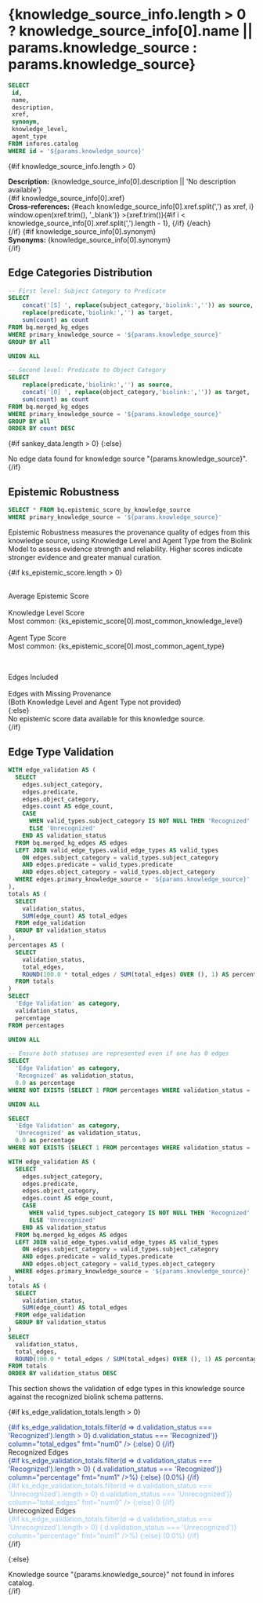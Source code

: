# {knowledge_source_info.length > 0 ? knowledge_source_info[0].name || params.knowledge_source : params.knowledge_source}

```sql knowledge_source_info
SELECT 
 id,
 name,
 description,
 xref, 
 synonym,
 knowledge_level,
 agent_type
FROM infores.catalog
WHERE id = '${params.knowledge_source}'
```


{#if knowledge_source_info.length > 0}

<div class="max-w-3xl mx-auto text-sm leading-snug text-gray-700 mb-4">
  <strong>Description:</strong> {knowledge_source_info[0].description || 'No description available'}
</div>
{#if knowledge_source_info[0].xref}
<div class="max-w-3xl mx-auto text-sm leading-snug text-gray-700 mb-4">
  <strong>Cross-references:</strong> 
  {#each knowledge_source_info[0].xref.split(',') as xref, i}
    <!-- Using span with window.open() instead of <a> tag to bypass Evidence router and force external links -->
    <span 
      class="underline text-blue-600 cursor-pointer" 
      on:click={() => window.open(xref.trim(), '_blank')}
    >{xref.trim()}</span>{#if i < knowledge_source_info[0].xref.split(',').length - 1}, {/if}
  {/each}
</div>
{/if}
{#if knowledge_source_info[0].synonym}
<div class="max-w-3xl mx-auto text-sm leading-snug text-gray-700 mb-4">
  <strong>Synonyms:</strong> {knowledge_source_info[0].synonym}
</div>
{/if}

## Edge Categories Distribution

```sql sankey_data
-- First level: Subject Category to Predicate
SELECT 
    concat('[S] ', replace(subject_category,'biolink:','')) as source,
    replace(predicate,'biolink:','') as target,
    sum(count) as count
FROM bq.merged_kg_edges
WHERE primary_knowledge_source = '${params.knowledge_source}'
GROUP BY all

UNION ALL

-- Second level: Predicate to Object Category
SELECT 
    replace(predicate,'biolink:','') as source,
    concat('[O] ', replace(object_category,'biolink:','')) as target,
    sum(count) as count
FROM bq.merged_kg_edges
WHERE primary_knowledge_source = '${params.knowledge_source}'
GROUP BY all
ORDER BY count DESC
```

{#if sankey_data.length > 0}
<SankeyDiagram data={sankey_data} 
  sourceCol='source'
  targetCol='target'
  valueCol='count'
  linkLabels='full'
  linkColor='gradient'
  title='Knowledge Source Edge Flow'
  subtitle='Flow from Subject Categories through Predicates to Object Categories'
  chartAreaHeight={800}
/>
{:else}
<div class="text-center text-lg text-gray-500 mt-10">
  No edge data found for knowledge source "{params.knowledge_source}".
</div>
{/if}

## Epistemic Robustness

```sql ks_epistemic_score
SELECT * FROM bq.epistemic_score_by_knowledge_source
WHERE primary_knowledge_source = '${params.knowledge_source}'
```

<div class="text-left text-md max-w-3xl mx-auto mb-4">
  Epistemic Robustness measures the provenance quality of edges from this knowledge source, using Knowledge Level and Agent Type from the Biolink Model to assess evidence strength and reliability. Higher scores indicate stronger evidence and greater manual curation.
</div>

{#if ks_epistemic_score.length > 0}
<div class="text-center mb-6">
  <span class="font-semibold text-4xl" style="color: #9D79D6;">
    <Value data={ks_epistemic_score} column="average_epistemic_score" fmt="num2" />
  </span><br/>
  <span class="text-xl">Average Epistemic Score</span>
</div>

<Grid col=2 class="max-w-4xl mx-auto mb-15">
  <div class="text-center text-lg">
    <span class="font-semibold text-3xl" style="color: #7C3AED;">
      <Value data={ks_epistemic_score} column="average_knowledge_level_score" fmt="num2" />
    </span><br/>
    <span class="text-lg">Knowledge Level Score</span><br/>
    <span class="text-sm text-gray-600 mt-1">
      Most common: <span class="font-semibold">{ks_epistemic_score[0].most_common_knowledge_level}</span>
    </span>
  </div>
  <div class="text-center text-lg">
    <span class="font-semibold text-3xl" style="color: #7C3AED;">
      <Value data={ks_epistemic_score} column="average_agent_type_score" fmt="num2" />
    </span><br/>
    <span class="text-lg">Agent Type Score</span><br/>
    <span class="text-sm text-gray-600 mt-1">
      Most common: <span class="font-semibold">{ks_epistemic_score[0].most_common_agent_type}</span>
    </span>
  </div>
</Grid>

## 

<Grid col=2 class="max-w-4xl mx-auto mb-8, mt-15">
  <div class="text-center text-lg">
    <span class="font-semibold text-2xl">
      <Value data={ks_epistemic_score} column="included_edges" fmt="num0" />
    </span><br/>
    <span class="text-lg">Edges Included</span>
  </div>
  <div class="text-center text-lg">
    <span class="font-semibold text-2xl">
      <Value data={ks_epistemic_score} column="null_or_not_provided_both" fmt="num0" />
    </span><br/>
    <span class="text-lg">Edges with Missing Provenance</span><br/>
    <span class="text-xs text-gray-600">(Both Knowledge Level and Agent Type not provided)</span>
  </div>
</Grid>
{:else}
<div class="text-center text-lg text-gray-500 mb-6">
  No epistemic score data available for this knowledge source.
</div>
{/if}

## Edge Type Validation

```sql ks_edge_validation
WITH edge_validation AS (
  SELECT 
    edges.subject_category,
    edges.predicate,
    edges.object_category,
    edges.count AS edge_count,
    CASE 
      WHEN valid_types.subject_category IS NOT NULL THEN 'Recognized'
      ELSE 'Unrecognized'
    END AS validation_status
  FROM bq.merged_kg_edges AS edges
  LEFT JOIN valid_edge_types.valid_edge_types AS valid_types
    ON edges.subject_category = valid_types.subject_category
    AND edges.predicate = valid_types.predicate  
    AND edges.object_category = valid_types.object_category
  WHERE edges.primary_knowledge_source = '${params.knowledge_source}'
),
totals AS (
  SELECT 
    validation_status,
    SUM(edge_count) AS total_edges
  FROM edge_validation
  GROUP BY validation_status
),
percentages AS (
  SELECT 
    validation_status,
    total_edges,
    ROUND(100.0 * total_edges / SUM(total_edges) OVER (), 1) AS percentage
  FROM totals
)
SELECT 
  'Edge Validation' as category,
  validation_status,
  percentage
FROM percentages

UNION ALL

-- Ensure both statuses are represented even if one has 0 edges
SELECT 
  'Edge Validation' as category,
  'Recognized' as validation_status,
  0.0 as percentage
WHERE NOT EXISTS (SELECT 1 FROM percentages WHERE validation_status = 'Recognized')

UNION ALL

SELECT 
  'Edge Validation' as category,
  'Unrecognized' as validation_status,
  0.0 as percentage
WHERE NOT EXISTS (SELECT 1 FROM percentages WHERE validation_status = 'Unrecognized')
```

```sql ks_edge_validation_totals
WITH edge_validation AS (
  SELECT 
    edges.subject_category,
    edges.predicate,
    edges.object_category,
    edges.count AS edge_count,
    CASE 
      WHEN valid_types.subject_category IS NOT NULL THEN 'Recognized'
      ELSE 'Unrecognized'
    END AS validation_status
  FROM bq.merged_kg_edges AS edges
  LEFT JOIN valid_edge_types.valid_edge_types AS valid_types
    ON edges.subject_category = valid_types.subject_category
    AND edges.predicate = valid_types.predicate  
    AND edges.object_category = valid_types.object_category
  WHERE edges.primary_knowledge_source = '${params.knowledge_source}'
),
totals AS (
  SELECT 
    validation_status,
    SUM(edge_count) AS total_edges
  FROM edge_validation
  GROUP BY validation_status
)
SELECT 
  validation_status,
  total_edges,
  ROUND(100.0 * total_edges / SUM(total_edges) OVER (), 1) AS percentage
FROM totals
ORDER BY validation_status DESC
```

<div class="text-left text-md max-w-3xl mx-auto mb-6">
  This section shows the validation of edge types in this knowledge source against the recognized biolink schema patterns.
</div>

{#if ks_edge_validation_totals.length > 0}
<Grid col=2 class="max-w-4xl mx-auto mb-6">
  <div class="text-center text-lg">
    <span class="font-semibold text-4xl" style="color: #1e40af;">
      {#if ks_edge_validation_totals.filter(d => d.validation_status === 'Recognized').length > 0}
        <Value data={ks_edge_validation_totals.filter(d => d.validation_status === 'Recognized')} column="total_edges" fmt="num0" />
      {:else}
        0
      {/if}
    </span><br/>
    <span class="text-xl">Recognized Edges</span><br/>
    <span class="text-lg" style="color: #1e40af;">
      {#if ks_edge_validation_totals.filter(d => d.validation_status === 'Recognized').length > 0}
        (<Value data={ks_edge_validation_totals.filter(d => d.validation_status === 'Recognized')} column="percentage" fmt="num1" />%)
      {:else}
        (0.0%)
      {/if}
    </span>
  </div>
  <div class="text-center text-lg">
    <span class="font-semibold text-4xl" style="color: #93c5fd;">
      {#if ks_edge_validation_totals.filter(d => d.validation_status === 'Unrecognized').length > 0}
        <Value data={ks_edge_validation_totals.filter(d => d.validation_status === 'Unrecognized')} column="total_edges" fmt="num0" />
      {:else}
        0
      {/if}
    </span><br/>
    <span class="text-xl">Unrecognized Edges</span><br/>
    <span class="text-lg" style="color: #93c5fd;">
      {#if ks_edge_validation_totals.filter(d => d.validation_status === 'Unrecognized').length > 0}
        (<Value data={ks_edge_validation_totals.filter(d => d.validation_status === 'Unrecognized')} column="percentage" fmt="num1" />%)
      {:else}
        (0.0%)
      {/if}
    </span>
  </div>
</Grid>
{/if}


{:else}
<div class="text-center text-lg text-red-500 mt-10">
  Knowledge source "{params.knowledge_source}" not found in infores catalog.
</div>
{/if}

